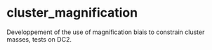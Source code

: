 # cluster_magnification
Developpement of the use of magnification biais to constrain cluster masses, tests on DC2. 
